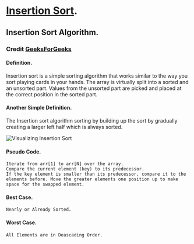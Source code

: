 # [Insertion Sort](./insertion_sort.cpp).

## Insertion Sort Algorithm.

### Credit [GeeksForGeeks](https://www.geeksforgeeks.org/insertion-sort/)

#### Definition.
Insertion sort is a simple sorting algorithm that works similar to the way you sort playing cards in your hands. The array is virtually split into a sorted and an unsorted part. Values from the unsorted part are picked and placed at the correct position in the sorted part.

#### Another Simple Definition.
The Insertion sort algorithm sorting by building up the sort by gradually creating a larger left half which is always sorted.

<img src="https://media.geeksforgeeks.org/wp-content/uploads/insertionsort.png" alt="Visualizing Insertion Sort" />

#### Pseudo Code.

```
Iterate from arr[1] to arr[N] over the array. 
Compare the current element (key) to its predecessor. 
If the key element is smaller than its predecessor, compare it to the elements before. Move the greater elements one position up to make space for the swapped element.
```

#### Best Case.

```
Nearly or Already Sorted.
```

#### Worst Case.

```
All Elements are in Deascading Order.
```
